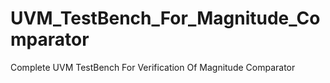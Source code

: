 # UVM_TestBench_For_Magnitude_Comparator
Complete UVM TestBench For Verification Of Magnitude Comparator

